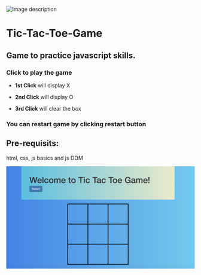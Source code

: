 ![Image description](https://www.tutorialrepublic.com/lib/images/javascript-illustration.png)

# Tic-Tac-Toe-Game
## Game to practice javascript skills. 

### Click to play the game
* **1st Click** will display X

* **2nd Click** will display O

* **3rd Click** will clear the box

### You can restart game by clicking **restart** button

## Pre-requisits:

html, css, js basics and js DOM

![Image description](https://github.com/jiteshvatsa/Tic-Tac_Game/blob/master/Screen%20Shot%202019-01-07%20at%203.33.22%20PM.png)
      
